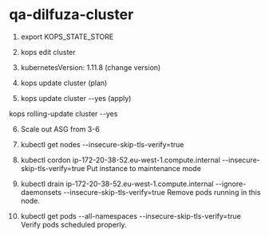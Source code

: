 # qa-dilfuza-cluster
1. export  KOPS_STATE_STORE


2. kops edit cluster


3. kubernetesVersion: 1.11.8  (change version) 



4. kops update cluster  (plan) 



5. kops update cluster --yes   (apply)


kops rolling-update cluster   --yes



6. Scale out  ASG   from 3-6  



7. kubectl  get nodes --insecure-skip-tls-verify=true



8. kubectl  cordon ip-172-20-38-52.eu-west-1.compute.internal  --insecure-skip-tls-verify=true
     Put instance to maintenance mode 
     
     
     
     

9. kubectl  drain ip-172-20-38-52.eu-west-1.compute.internal   --ignore-daemonsets  --insecure-skip-tls-verify=true
     Remove pods running in this node. 
     
     
     

10. kubectl  get pods --all-namespaces  --insecure-skip-tls-verify=true
    Verify pods scheduled properly. 
